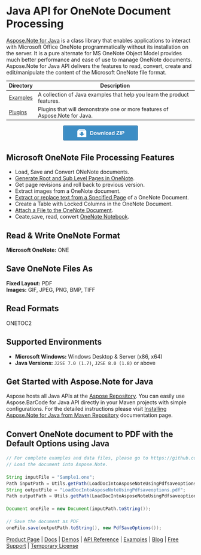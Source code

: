 # Java API for OneNote Document Processing

[Aspose.Note for Java](https://products.aspose.com/note/java) is a class library that enables applications to interact with Microsoft Office OneNote programmatically without its installation on the server. It is a pure alternate for MS OneNote Object Model provides much better performance and ease of use to manage OneNote documents. Aspose.Note for Java API delivers the features to read, convert, create and edit/manipulate the content of the Microsoft OneNote file format.

Directory | Description
--------- | -----------
[Examples](https://github.com/aspose-note/Aspose.Note-for-Java/tree/master/Examples) | A collection of Java examples that help you learn the product features.
[Plugins](https://github.com/aspose-note/Aspose.Note-for-Java/tree/master/Plugins) | Plugins that will demonstrate one or more features of Aspose.Note for Java.

<p align="center">
  <a title="Download complete Aspose.Note for Java source code" href="https://github.com/asposenote/Aspose_Note_Java/archive/master.zip">
    <img src="https://raw.githubusercontent.com/AsposeExamples/java-examples-dashboard/master/images/downloadZip-Button-Large.png" />
  </a>
</p>

## Microsoft OneNote File Processing Features

- Load, Save and Convert ONeNote documents.
- [Generate Root and Sub Level Pages in OneNote](https://docs.aspose.com/display/notejava/Working+with+Pages#WorkingwithPages-GeneratingRootandSubLevelPagesinOneNote).
- Get page revisions and roll back to previous version.
- Extract images from a OneNote document.
- [Extract or replace text from a Specified Page](https://docs.aspose.com/display/notejava/Working+with+Text) of a OneNote Document.
- Create a Table with Locked Columns in the OneNote Document.
- [Attach a File to the OneNote Document](https://docs.aspose.com/display/notejava/Working+with+Attachments).
- Ceate,save, read, convert [OneNote Notebook](https://docs.aspose.com/display/notejava/Working+with+OneNote+Notebook).

## Read & Write OneNote Format

**Microsoft OneNote:** ONE

## Save OneNote Files As

**Fixed Layout:** PDF\
**Images:** GIF, JPEG, PNG, BMP, TIFF

## Read Formats

ONETOC2

## Supported Environments

- **Microsoft Windows:** Windows Desktop & Server (x86, x64)
- **Java Versions:** `J2SE 7.0 (1.7)`, `J2SE 8.0 (1.8)` or above

## Get Started with Aspose.Note for Java

Aspose hosts all Java APIs at the [Aspose Repository](https://repository.aspose.com/webapp/#/artifacts/browse/tree/General/repo/com/aspose/aspose-note). You can easily use Aspose.BarCode for Java API directly in your Maven projects with simple configurations. For the detailed instructions please visit [Installing Aspose.Note for Java from Maven Repository](https://docs.aspose.com/display/notejava/Installation#Installation-InstallingAspose.NoteforJavafromMavenRepository) documentation page.

## Convert OneNote document to PDF with the Default Options using Java

```java
// For complete examples and data files, please go to https://github.com/aspose-note/Aspose.Note-for-Java
// Load the document into Aspose.Note.

String inputFile = "Sample1.one";
Path inputPath = Utils.getPath(LoadDocIntoAsposeNoteUsingPdfsaveoptions.class, inputFile);
String outputFile = "LoadDocIntoAsposeNoteUsingPdfsaveoptions.pdf";
Path outputPath = Utils.getPath(LoadDocIntoAsposeNoteUsingPdfsaveoptions.class, outputFile);

Document oneFile = new Document(inputPath.toString());

// Save the document as PDF
oneFile.save(outputPath.toString(), new PdfSaveOptions());
```

[Product Page](https://products.aspose.com/note/java) | [Docs](https://docs.aspose.com/display/notejava/Home) | [Demos](https://products.aspose.app/note/family) | [API Reference](https://apireference.aspose.com/java/note) | [Examples](https://github.com/aspose-note/Aspose.Note-for-Java) | [Blog](https://blog.aspose.com/category/note/) | [Free Support](https://forum.aspose.com/c/note) | [Temporary License](https://purchase.aspose.com/temporary-license)
